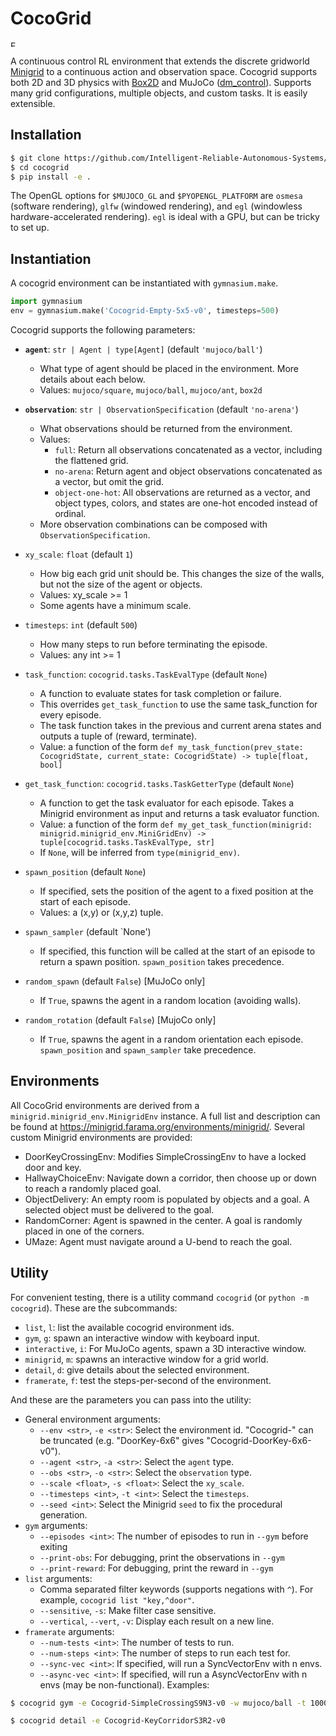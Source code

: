 # CocoGrid

<!-- ![Example CocoGrid environments](./assets/env_examples.png) -->
<img src="./assets/env_examples.png.jpg" alt="Example CocoGrid environments" height="10rem"/>

A continuous control RL environment that extends the discrete gridworld [Minigrid](https://github.com/Farama-Foundation/Minigrid) to a continuous action and observation space. Cocogrid supports both 2D and 3D physics with [Box2D](https://pypi.org/project/Box2D/) and MuJoCo ([dm_control](https://github.com/google-deepmind/dm_controlhttps://)). Supports many grid configurations, multiple objects, and custom tasks. It is easily extensible.

## Installation

```bash
$ git clone https://github.com/Intelligent-Reliable-Autonomous-Systems/CocoGrid
$ cd cocogrid
$ pip install -e .
```

The OpenGL options for `$MUJOCO_GL` and `$PYOPENGL_PLATFORM` are `osmesa` (software rendering), `glfw` (windowed rendering), and `egl` (windowless hardware-accelerated rendering). `egl` is ideal with a GPU, but can be tricky to set up.

## Instantiation

A cocogrid environment can be instantiated with `gymnasium.make`.

```python
import gymnasium
env = gymnasium.make('Cocogrid-Empty-5x5-v0', timesteps=500)
```

Cocogrid supports the following parameters:

- **`agent`**: `str | Agent | type[Agent]` (default `'mujoco/ball'`)
  
  - What type of agent should be placed in the environment. More details about each below.
  - Values: `mujoco/square`, `mujoco/ball`, `mujoco/ant`, `box2d`
- **`observation`**: `str | ObservationSpecification` (default `'no-arena'`)
  
  - What observations should be returned from the environment. 
  - Values:
    - `full`: Return all observations concatenated as a vector, including the flattened grid.
    - `no-arena`: Return agent and object observations concatenated as a vector, but omit the grid.
    - `object-one-hot`: All observations are returned as a vector, and object types, colors, and states are one-hot encoded instead of ordinal.
  - More observation combinations can be composed with `ObservationSpecification`.
- `xy_scale`: `float` (default `1`)
  
  - How big each grid unit should be. This changes the size of the walls, but not the size of the agent or objects.
  - Values: xy_scale >= 1
  - Some agents have a minimum scale.
- `timesteps`: `int` (default `500`)
  
  - How many steps to run before terminating the episode.
  - Values: any int >= 1
- `task_function`: `cocogrid.tasks.TaskEvalType` (default `None`)
  
  - A function to evaluate states for task completion or failure.
  - This overrides `get_task_function` to use the same task_function for every episode. 
  - The task function takes in the previous and current arena states and outputs a tuple of (reward, terminate).
  - Value: a function of the form `def my_task_function(prev_state: CocogridState, current_state: CocogridState) -> tuple[float, bool]`
- `get_task_function`: `cocogrid.tasks.TaskGetterType` (default `None`)
  
  - A function to get the task evaluator for each episode. Takes a Minigrid environment as input and returns a task evaluator function.
  - Value: a function of the form `def my_get_task_function(minigrid: minigrid.minigrid_env.MiniGridEnv) -> tuple[cocogrid.tasks.TaskEvalType, str]`
  - If `None`, will be inferred from `type(minigrid_env)`.
- `spawn_position` (default `None`)
  
  - If specified, sets the position of the agent to a fixed position at the start of each episode.
  - Values: a (x,y) or (x,y,z) tuple.
- `spawn_sampler` (default `None')
  
  - If specified, this function will be called at the start of an episode to return a spawn position. `spawn_position` takes precedence.
- `random_spawn` (default `False`) [MuJoCo only]
  
  - If `True`, spawns the agent in a random location (avoiding walls).
- `random_rotation` (default `False`) [MujoCo only]
  
  - If `True`, spawns the agent in a random orientation each episode. `spawn_position` and `spawn_sampler` take precedence.

## Environments

All CocoGrid environments are derived from a `minigrid.minigrid_env.MinigridEnv` instance. A full list and description can be found at https://minigrid.farama.org/environments/minigrid/. Several custom Minigrid environments are provided:
- DoorKeyCrossingEnv: Modifies SimpleCrossingEnv to have a locked door and key.
- HallwayChoiceEnv: Navigate down a corridor, then choose up or down to reach a randomly placed goal.
- ObjectDelivery: An empty room is populated by objects and a goal. A selected object must be delivered to the goal.
- RandomCorner: Agent is spawned in the center. A goal is randomly placed in one of the corners.
- UMaze: Agent must navigate around a U-bend to reach the goal.

## Utility

For convenient testing, there is a utility command `cocogrid` (or `python -m cocogrid`). These are the subcommands:

- `list`, `l`: list the available cocogrid environment ids.
- `gym`, `g`: spawn an interactive window with keyboard input.
- `interactive`, `i`: For MuJoCo agents, spawn a 3D interactive window.
- `minigrid`, `m`: spawns an interactive window for a grid world.
- `detail`, `d`: give details about the selected environment.
- `framerate`, `f`: test the steps-per-second of the environment.

And these are the parameters you can pass into the utility:

- General environment arguments:
  - `--env <str>`, `-e <str>`: Select the environment id. "Cocogrid-" can be truncated (e.g. "DoorKey-6x6" gives "Cocogrid-DoorKey-6x6-v0").
  - `--agent <str>`, `-a <str>`: Select the `agent` type.
  - `--obs <str>`, `-o <str>`: Select the `observation` type.
  - `--scale <float>`, `-s <float>`: Select the `xy_scale`.
  - `--timesteps <int>`, `-t <int>`: Select the `timesteps`.
  - `--seed <int>`: Select the Minigrid `seed` to fix the procedural generation.
- `gym` arguments:
  - `--episodes <int>`: The number of episodes to run in `--gym` before exiting
  - `--print-obs`: For debugging, print the observations in `--gym`
  - `--print-reward`: For debugging, print the reward in `--gym`
- `list` arguments:
  - Comma separated filter keywords (supports negations with `^`). For example, `cocogrid list "key,^door"`.
  - `--sensitive`, `-s`: Make filter case sensitive.
  - `--vertical`, `--vert`, `-v`: Display each result on a new line.
- `framerate` arguments:
  - `--num-tests <int>`: The number of tests to run.
  - `--num-steps <int>`: The number of steps to run each test for.
  - `--sync-vec <int>`: If specified, will run a SyncVectorEnv with n envs.
  - `--async-vec <int>`: If specified, will run a AsyncVectorEnv with n envs (may be non-functional).
Examples:

```bash
$ cocogrid gym -e Cocogrid-SimpleCrossingS9N3-v0 -w mujoco/ball -t 1000
```

```bash
$ cocogrid detail -e Cocogrid-KeyCorridorS3R2-v0
```




